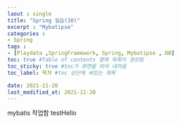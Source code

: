 ```yaml
---
laout : single
title: "Spring 실습(10)"
excerpt : "Mybatipse"
categories :
- Spring
tags :
- [Playdata ,SpringFramework, Spring, Mybatipse , DB]
toc: true #Table of contents 옆에 목록이 생성됨
toc_sticky: true #toc가 화면을 따라 내려옴
toc_label: 목차 #toc 상단에 써있는 제목

date: 2021-11-20
last_modified_at: 2021-11-20
---
```


mybatis 작업함
testHello

